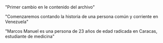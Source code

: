 "Primer cambio en le contenido del archivo"

"Comenzaremos contando la historia de una persona común y corriente en Venezuela"

"Marcos Manuel es una persona de 23 años de edad radicada en Caracas, estudiante de medicina"
